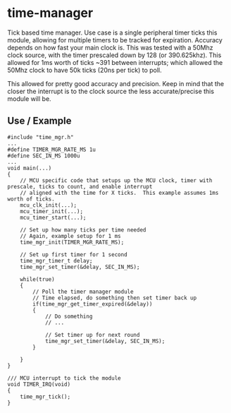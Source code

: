 # time-manager
Tick based time manager. Use case is a single peripheral timer ticks this module, allowing for multiple timers to be tracked for expiration.
Accuracy depends on how fast your main clock is.  This was tested with a 50Mhz clock source, with the timer prescaled down by 128 (or 390.625khz). 
This allowed for 1ms worth of ticks ~391 between interrupts; which allowed the 50Mhz clock to have 50k ticks (20ns per tick) to poll.

This allowed for pretty good accuracy and precision.  Keep in mind that the closer the interrupt is to the clock source the less accurate/precise this module will be.

## Use / Example

```
#include "time_mgr.h"
...
#define TIMER_MGR_RATE_MS 1u
#define SEC_IN_MS 1000u
...
void main(...)
{
    // MCU specific code that setups up the MCU clock, timer with prescale, ticks to count, and enable interrupt
    // aligned with the time for X ticks.  This example assumes 1ms worth of ticks.
    mcu_clk_init(...); 
    mcu_timer_init(...);
    mcu_timer_start(...);

    // Set up how many ticks per time needed
    // Again, example setup for 1 ms
    time_mgr_init(TIMER_MGR_RATE_MS);

    // Set up first timer for 1 second
    time_mgr_timer_t delay;
    time_mgr_set_timer(&delay, SEC_IN_MS);
    
    while(true)
    {
        // Poll the timer manager module
        // Time elapsed, do something then set timer back up
        if(time_mgr_get_timer_expired(&delay))
        {
            // Do something
            // ...

            // Set timer up for next round
            time_mgr_set_timer(&delay, SEC_IN_MS);
        }
        
    }
}

/// MCU interrupt to tick the module
void TIMER_IRQ(void)
{
    time_mgr_tick();
}
```
